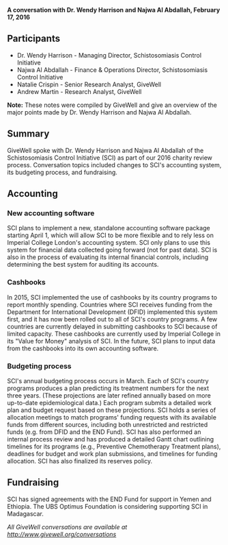 **A conversation with Dr. Wendy Harrison and Najwa Al Abdallah, February 17, 2016**

## Participants

* Dr. Wendy Harrison - Managing Director, Schistosomiasis Control Initiative
* Najwa Al Abdallah - Finance & Operations Director, Schistosomiasis Control Initiative
* Natalie Crispin - Senior Research Analyst, GiveWell
* Andrew Martin - Research Analyst, GiveWell

**Note:** These notes were compiled by GiveWell and give an overview of the major points made by Dr. Wendy Harrison and Najwa Al Abdallah.

## Summary

GiveWell spoke with Dr. Wendy Harrison and Najwa Al Abdallah of the Schistosomiasis Control Initiative (SCI) as part of our 2016 charity review process. Conversation topics included changes to SCI's accounting system, its budgeting process, and fundraising.

## Accounting

### New accounting software

SCI plans to implement a new, standalone accounting software package starting April 1, which will allow SCI to be more flexible and to rely less on Imperial College London's accounting system. SCI only plans to use this system for financial data collected going forward (not for past data). SCI is also in the process of evaluating its internal financial controls, including determining the best system for auditing its accounts.

### Cashbooks

In 2015, SCI implemented the use of cashbooks by its country programs to report monthly spending. Countries where SCI receives funding from the Department for International Development (DFID) implemented this system first, and it has now been rolled out to all of SCI's country programs. A few countries are currently delayed in submitting cashbooks to SCI because of limited capacity. These cashbooks are currently used by Imperial College in its "Value for Money" analysis of SCI. In the future, SCI plans to input data from the cashbooks into its own accounting software.

### Budgeting process

SCI's annual budgeting process occurs in March. Each of SCI's country programs produces a plan predicting its treatment numbers for the next three years. (These projections are later refined annually based on more up-to-date epidemiological data.) Each program submits a detailed work plan and budget request based on these projections. SCI holds a series of allocation meetings to match programs' funding requests with its available funds from different sources, including both unrestricted and restricted funds (e.g. from DFID and the END Fund). SCI has also performed an internal process review and has produced a detailed Gantt chart outlining timelines for its programs (e.g., Preventive Chemotherapy Treatment plans), deadlines for budget and work plan submissions, and timelines for funding allocation. SCI has also finalized its reserves policy.

## Fundraising

SCI has signed agreements with the END Fund for support in Yemen and Ethiopia. The UBS Optimus Foundation is considering supporting SCI in Madagascar.

_All GiveWell conversations are available at http://www.givewell.org/conversations_